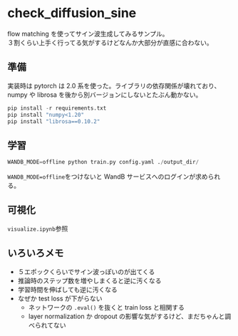 # check_diffusion_sine

flow matching を使ってサイン波生成してみるサンプル。  
３割くらい上手く行ってる気がするけどなんか大部分が直感に合わない。

## 準備

実装時は pytorch は 2.0 系を使った。ライブラリの依存関係が壊れており、 numpy や librosa を後から別バージョンにしないとたぶん動かない。

```py
pip install -r requirements.txt
pip install "numpy<1.20"
pip install "librosa==0.10.2"
```

## 学習

```py
WANDB_MODE=offline python train.py config.yaml ./output_dir/
```

`WANDB_MODE=offline`をつけないと WandB サービスへのログインが求められる。

## 可視化

`visualize.ipynb`参照

## いろいろメモ

- ５エポックくらいでサイン波っぽいのが出てくる
- 推論時のステップ数を増やしまくると逆に汚くなる
- 学習時間を伸ばしても逆に汚くなる
- なぜか test loss が下がらない
  - ネットワークの `.eval()` を抜くと train loss と相関する
  - layer normalization か dropout の影響な気がするけど、まだちゃんと調べられてない
